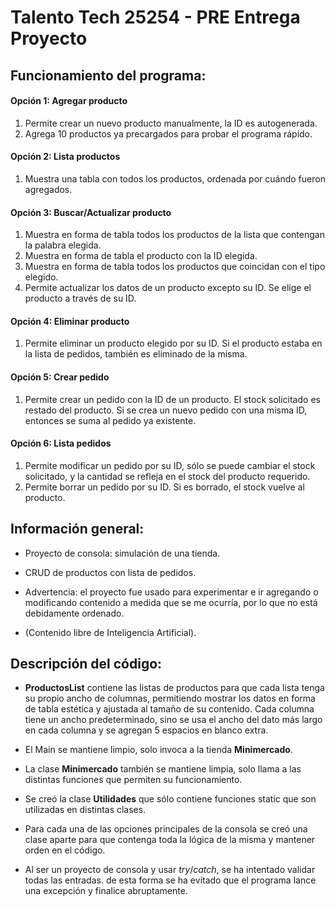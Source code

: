 # Talento Tech 25254 - PRE Entrega Proyecto

## Funcionamiento del programa:
#### Opción 1: Agregar producto
1. Permite crear un nuevo producto manualmente, la ID es autogenerada.
2. Agrega 10 productos ya precargados para probar el programa rápido.

#### Opción 2: Lista productos
1. Muestra una tabla con todos los productos, ordenada por cuándo fueron agregados.

#### Opción 3: Buscar/Actualizar producto
1. Muestra en forma de tabla todos los productos de la lista que contengan la palabra elegida.
2. Muestra en forma de tabla el producto con la ID elegida.
3. Muestra en forma de tabla todos los productos que coincidan con el tipo elegido.
4. Permite actualizar los datos de un producto excepto su ID. Se elige el producto a través de su ID.

#### Opción 4: Eliminar producto
1. Permite eliminar un producto elegido por su ID. Si el producto estaba en la lista de pedidos,
también es eliminado de la misma.

#### Opción 5: Crear pedido
1. Permite crear un pedido con la ID de un producto. El stock solicitado es restado del producto.
Si se crea un nuevo pedido con una misma ID, entonces se suma al pedido ya existente.

#### Opción 6: Lista pedidos
1. Permite modificar un pedido por su ID, sólo se puede cambiar el stock solicitado, y la cantidad
se refleja en el stock del producto requerido.
2. Permite borrar un pedido por su ID. Si es borrado, el stock vuelve al producto.

## Información general:

- Proyecto de consola: simulación de una tienda.

- CRUD de productos con lista de pedidos.

- Advertencia: el proyecto fue usado para experimentar e ir agregando o modificando contenido a
  medida que se me ocurría, por lo que no está debidamente ordenado.

- (Contenido libre de Inteligencia Artificial).

## Descripción del código:

- __ProductosList__ contiene las listas de productos para que cada lista tenga su propio ancho de 
columnas, permitiendo mostrar los datos en forma de tabla estética y ajustada al tamaño de su
contenido. Cada columna tiene un ancho predeterminado, sino se usa el ancho del dato más largo en
cada columna y se agregan 5 espacios en blanco extra.

- El Main se mantiene limpio, solo invoca a la tienda __Minimercado__. 

- La clase __Minimercado__ también se mantiene limpia, solo llama a las distintas funciones
que permiten su funcionamiento.

- Se creó la clase __Utilidades__ que sólo contiene funciones static que son utilizadas en distintas
clases.

- Para cada una de las opciones principales de la consola se creó una clase aparte para que contenga
toda la lógica de la misma y mantener orden en el código.

- Al ser un proyecto de consola y usar _try_/_catch_, se ha intentado validar todas las entradas.
de esta forma se ha evitado que el programa lance una excepción y finalice abruptamente.